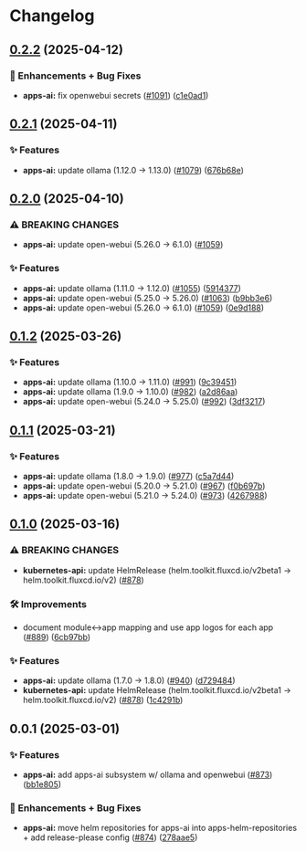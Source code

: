 # Changelog

## [0.2.2](https://github.com/ppat/homelab-ops-kubernetes-apps/compare/apps-ai-v0.2.1...apps-ai-v0.2.2) (2025-04-12)


### 🚀 Enhancements + Bug Fixes

* **apps-ai:** fix openwebui secrets ([#1091](https://github.com/ppat/homelab-ops-kubernetes-apps/issues/1091)) ([c1e0ad1](https://github.com/ppat/homelab-ops-kubernetes-apps/commit/c1e0ad1abf8ccb742de1dcccb01ec26864ae46f2))

## [0.2.1](https://github.com/ppat/homelab-ops-kubernetes-apps/compare/apps-ai-v0.2.0...apps-ai-v0.2.1) (2025-04-11)


### ✨ Features

* **apps-ai:** update ollama (1.12.0 -&gt; 1.13.0) ([#1079](https://github.com/ppat/homelab-ops-kubernetes-apps/issues/1079)) ([676b68e](https://github.com/ppat/homelab-ops-kubernetes-apps/commit/676b68ee22ac17db6c4fb5f4851983d3caa84d3b))

## [0.2.0](https://github.com/ppat/homelab-ops-kubernetes-apps/compare/apps-ai-v0.1.2...apps-ai-v0.2.0) (2025-04-10)


### ⚠ BREAKING CHANGES

* **apps-ai:** update open-webui (5.26.0 -> 6.1.0) ([#1059](https://github.com/ppat/homelab-ops-kubernetes-apps/issues/1059))

### ✨ Features

* **apps-ai:** update ollama (1.11.0 -&gt; 1.12.0) ([#1055](https://github.com/ppat/homelab-ops-kubernetes-apps/issues/1055)) ([5914377](https://github.com/ppat/homelab-ops-kubernetes-apps/commit/5914377199ed9f2d87964e82d0ecc42a577dbbec))
* **apps-ai:** update open-webui (5.25.0 -&gt; 5.26.0) ([#1063](https://github.com/ppat/homelab-ops-kubernetes-apps/issues/1063)) ([b9bb3e6](https://github.com/ppat/homelab-ops-kubernetes-apps/commit/b9bb3e65f19dc5371c3a054c7b34702fdbf91e86))
* **apps-ai:** update open-webui (5.26.0 -&gt; 6.1.0) ([#1059](https://github.com/ppat/homelab-ops-kubernetes-apps/issues/1059)) ([0e9d188](https://github.com/ppat/homelab-ops-kubernetes-apps/commit/0e9d188db7b0454ba5077a4c938332a50b6026fa))

## [0.1.2](https://github.com/ppat/homelab-ops-kubernetes-apps/compare/apps-ai-v0.1.1...apps-ai-v0.1.2) (2025-03-26)


### ✨ Features

* **apps-ai:** update ollama (1.10.0 -&gt; 1.11.0) ([#991](https://github.com/ppat/homelab-ops-kubernetes-apps/issues/991)) ([9c39451](https://github.com/ppat/homelab-ops-kubernetes-apps/commit/9c3945151cb171edbf1857538f45bde0c1b0087d))
* **apps-ai:** update ollama (1.9.0 -&gt; 1.10.0) ([#982](https://github.com/ppat/homelab-ops-kubernetes-apps/issues/982)) ([a2d86aa](https://github.com/ppat/homelab-ops-kubernetes-apps/commit/a2d86aa31fc05b1431b6e9b4f1ccd6449d45bd54))
* **apps-ai:** update open-webui (5.24.0 -&gt; 5.25.0) ([#992](https://github.com/ppat/homelab-ops-kubernetes-apps/issues/992)) ([3df3217](https://github.com/ppat/homelab-ops-kubernetes-apps/commit/3df32171d8557775bba90809a799786456335a32))

## [0.1.1](https://github.com/ppat/homelab-ops-kubernetes-apps/compare/apps-ai-v0.1.0...apps-ai-v0.1.1) (2025-03-21)


### ✨ Features

* **apps-ai:** update ollama (1.8.0 -&gt; 1.9.0) ([#977](https://github.com/ppat/homelab-ops-kubernetes-apps/issues/977)) ([c5a7d44](https://github.com/ppat/homelab-ops-kubernetes-apps/commit/c5a7d443ad939e59ddc0e3ad3058a33d90e03293))
* **apps-ai:** update open-webui (5.20.0 -&gt; 5.21.0) ([#967](https://github.com/ppat/homelab-ops-kubernetes-apps/issues/967)) ([f0b697b](https://github.com/ppat/homelab-ops-kubernetes-apps/commit/f0b697b0618db2a15fbf839ba1615337a726d734))
* **apps-ai:** update open-webui (5.21.0 -&gt; 5.24.0) ([#973](https://github.com/ppat/homelab-ops-kubernetes-apps/issues/973)) ([4267988](https://github.com/ppat/homelab-ops-kubernetes-apps/commit/4267988b2e08ebc1bc7081a5a087e9786cd0c1b3))

## [0.1.0](https://github.com/ppat/homelab-ops-kubernetes-apps/compare/apps-ai-v0.0.1...apps-ai-v0.1.0) (2025-03-16)


### ⚠ BREAKING CHANGES

* **kubernetes-api:** update HelmRelease (helm.toolkit.fluxcd.io/v2beta1 -> helm.toolkit.fluxcd.io/v2) ([#878](https://github.com/ppat/homelab-ops-kubernetes-apps/issues/878))

### 🛠 Improvements

* document module&lt;-&gt;app mapping and use app logos for each app ([#889](https://github.com/ppat/homelab-ops-kubernetes-apps/issues/889)) ([6cb97bb](https://github.com/ppat/homelab-ops-kubernetes-apps/commit/6cb97bb71826434291de7b067983830376f0d12b))


### ✨ Features

* **apps-ai:** update ollama (1.7.0 -&gt; 1.8.0) ([#940](https://github.com/ppat/homelab-ops-kubernetes-apps/issues/940)) ([d729484](https://github.com/ppat/homelab-ops-kubernetes-apps/commit/d729484d51d97b142c72996f575bfd847af7023e))
* **kubernetes-api:** update HelmRelease (helm.toolkit.fluxcd.io/v2beta1 -&gt; helm.toolkit.fluxcd.io/v2) ([#878](https://github.com/ppat/homelab-ops-kubernetes-apps/issues/878)) ([1c4291b](https://github.com/ppat/homelab-ops-kubernetes-apps/commit/1c4291bb4bdad7fcfe90156019b5b1dc536ff174))

## 0.0.1 (2025-03-01)


### ✨ Features

* **apps-ai:** add apps-ai subsystem w/ ollama and openwebui ([#873](https://github.com/ppat/homelab-ops-kubernetes-apps/issues/873)) ([bb1e805](https://github.com/ppat/homelab-ops-kubernetes-apps/commit/bb1e8054f4642bdfc1d67a4c4b554fcfe1b47b4b))


### 🚀 Enhancements + Bug Fixes

* **apps-ai:** move helm repositories for apps-ai into apps-helm-repositories + add release-please config ([#874](https://github.com/ppat/homelab-ops-kubernetes-apps/issues/874)) ([278aae5](https://github.com/ppat/homelab-ops-kubernetes-apps/commit/278aae5cf816933a699684fa8281ae444d0965b8))
